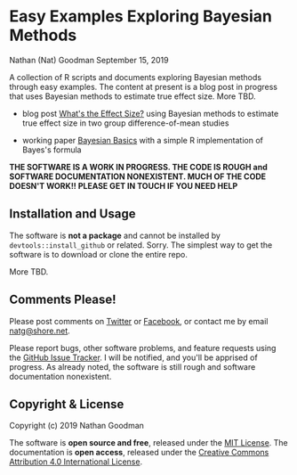 Easy Examples Exploring Bayesian Methods
================
Nathan (Nat) Goodman
September 15, 2019

<!-- README.md is generated from README.Rmd. Please edit that file -->
A collection of R scripts and documents exploring Bayesian methods through easy examples. The content at present is a blog post in progress that uses Bayesian methods to estimate true effect size. More TBD.

-   blog post [What's the Effect Size?](https://natgoodman.github.io/bayez/effit.stable.html) using Bayesian methods to estimate true effect size in two group difference-of-mean studies

-   working paper [Bayesian Basics](https://natgoodman.github.io/bayez/baysx.stable.html) with a simple R implementation of Bayes's formula

**THE SOFTWARE IS A WORK IN PROGRESS. THE CODE IS ROUGH and SOFTWARE DOCUMENTATION NONEXISTENT. MUCH OF THE CODE DOESN'T WORK!! PLEASE GET IN TOUCH IF YOU NEED HELP**

Installation and Usage
----------------------

The software is **not a package** and cannot be installed by `devtools::install_github` or related. Sorry. The simplest way to get the software is to download or clone the entire repo.

More TBD.

Comments Please!
----------------

Please post comments on [Twitter](https://twitter.com/gnatgoodman) or [Facebook](https://www.facebook.com/nathan.goodman.3367), or contact me by email <natg@shore.net>.

Please report bugs, other software problems, and feature requests using the [GitHub Issue Tracker](https://github.com/natgoodman/bayez/issues). I will be notified, and you'll be apprised of progress. As already noted, the software is still rough and software documentation nonexistent.

Copyright & License
-------------------

Copyright (c) 2019 Nathan Goodman

The software is **open source and free**, released under the [MIT License](https://opensource.org/licenses/MIT). The documentation is **open access**, released under the [Creative Commons Attribution 4.0 International License](https://creativecommons.org/licenses/by/4.0).
